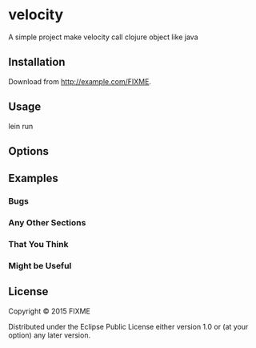 # velocity

A simple project make  velocity call clojure object like java 

## Installation

Download from http://example.com/FIXME.

## Usage

lein run

## Options



## Examples



### Bugs


### Any Other Sections
### That You Think
### Might be Useful

## License

Copyright © 2015 FIXME

Distributed under the Eclipse Public License either version 1.0 or (at
your option) any later version.
